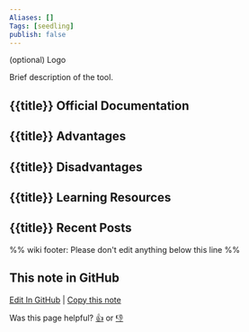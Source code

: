 ```yaml
---
Aliases: []
Tags: [seedling]
publish: false
---
```


(optional) Logo

Brief description of the tool.

## {{title}} Official Documentation

## {{title}} Advantages

## {{title}} Disadvantages

## {{title}} Learning Resources

## {{title}} Recent Posts

%% wiki footer: Please don't edit anything below this line %%

## This note in GitHub

<span class="git-footer">[Edit In GitHub](https://github.dev/data-engineering-community/data-engineering-wiki/blob/main/Tools/Data%20Quality/{{title}}.md "git-hub-edit-note") | [Copy this note](https://raw.githubusercontent.com/data-engineering-community/data-engineering-wiki/main/Tools/Data%20Quality/{{title}}.md "git-hub-copy-note")</span>

<span class="git-footer">Was this page helpful?
[👍](https://tally.so/r/mOaxjk?rating=Yes&url=https://dataengineering.wiki/Tools/Data%20Quality/{{title}}) or [👎](https://tally.so/r/mOaxjk?rating=No&url=https://dataengineering.wiki/Tools/Data%20Quality/{{title}})</span>
